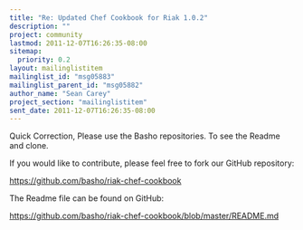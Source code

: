 ```yaml
---
title: "Re: Updated Chef Cookbook for Riak 1.0.2"
description: ""
project: community
lastmod: 2011-12-07T16:26:35-08:00
sitemap:
  priority: 0.2
layout: mailinglistitem
mailinglist_id: "msg05883"
mailinglist_parent_id: "msg05882"
author_name: "Sean Carey"
project_section: "mailinglistitem"
sent_date: 2011-12-07T16:26:35-08:00
---
```



Quick Correction,
Please use the Basho repositories. To see the Readme and clone. 


If you would like to contribute, please feel free to fork our GitHub 
repository: 

https://github.com/basho/riak-chef-cookbook


The Readme file can be found on GitHub: 

https://github.com/basho/riak-chef-cookbook/blob/master/README.md

